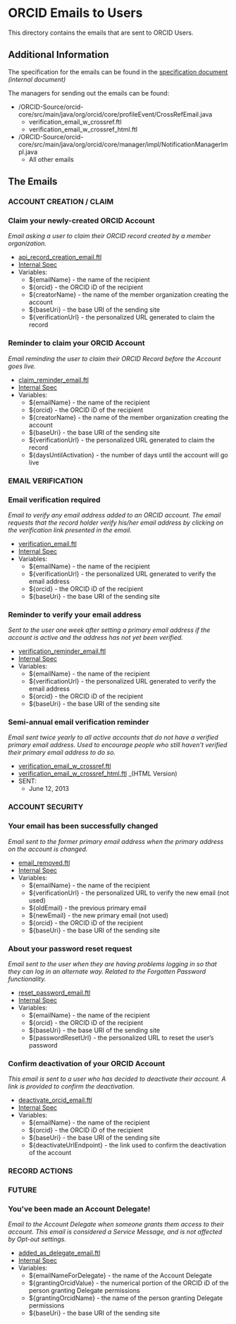 # ORCID Emails to Users

This directory contains the emails that are sent to ORCID Users.

## Additional Information

The specification for the emails can be found in the [specification document](https://docs.google.com/a/orcid.org/document/d/1eK7mNZCPAtcUTeB-JKCBNW956KdWtw0SlI4jYN5-DUY/edit#) _(internal document)_

The managers for sending out the emails can be found:

* /ORCID-Source/orcid-core/src/main/java/org/orcid/core/profileEvent/CrossRefEmail.java
	* verification_email_w_crossref.ftl
	* verification_email_w_crossref_html.ftl
* /ORCID-Source/orcid-core/src/main/java/org/orcid/core/manager/impl/NotificationManagerImpl.java
	* All other emails

## The Emails

### ACCOUNT CREATION / CLAIM

### Claim your newly-created ORCID Account
_Email asking a user to claim their ORCID record created by a member organization._

* [api\_record\_creation\_email.ftl](https://github.com/ORCID/ORCID-Source/blob/master/orcid-core/src/main/resources/org/orcid/core/template/api_record_creation_email.ftl)
* [Internal Spec](https://docs.google.com/a/orcid.org/document/d/1eK7mNZCPAtcUTeB-JKCBNW956KdWtw0SlI4jYN5-DUY/edit#heading=h.3q1mf7owcij)
* Variables:
	* ${emailName} - the name of the recipient
	* ${orcid} - the ORCID iD of the recipient
	* ${creatorName} - the name of the member organization creating the account
	* ${baseUri} - the base URI of the sending site
	* ${verificationUrl} - the personalized URL generated to claim the record

### Reminder to claim your ORCID Account
_Email reminding the user to claim their ORCID Record before the Account goes live._

* [claim\_reminder\_email.ftl](https://github.com/ORCID/ORCID-Source/blob/master/orcid-core/src/main/resources/org/orcid/core/template/claim_reminder_email.ftl)
* [Internal Spec](https://docs.google.com/a/orcid.org/document/d/1eK7mNZCPAtcUTeB-JKCBNW956KdWtw0SlI4jYN5-DUY/edit#heading=h.5x68m06t1fhu)
* Variables:
	* ${emailName} - the name of the recipient
	* ${orcid} - the ORCID iD of the recipient
	* ${creatorName} - the name of the member organization creating the account
	* ${baseUri} - the base URI of the sending site
	* ${verificationUrl} - the personalized URL generated to claim the record
	* ${daysUntilActivation} - the number of days until the account will go live

### EMAIL VERIFICATION

### Email verification required 
_Email to verify any email address added to an ORCID account. The email requests that the record holder verify his/her email address by clicking on the verification link presented in the email._

* [verification\_email.ftl](https://github.com/ORCID/ORCID-Source/blob/master/orcid-core/src/main/resources/org/orcid/core/template/verification_email.ftl)
* [Internal Spec](https://docs.google.com/a/orcid.org/document/d/1eK7mNZCPAtcUTeB-JKCBNW956KdWtw0SlI4jYN5-DUY/edit#heading=h.ypwpsmhn2f36)
* Variables:
	* ${emailName} - the name of the recipient
	* ${verificationUrl} - the personalized URL generated to verify the email address
	* ${orcid} - the ORCID iD of the recipient
	* ${baseUri} - the base URI of the sending site

### Reminder to verify your email address
_Sent to the user one week after setting a primary email address if the account is active and the address has not yet been verified._

* [verification\_reminder\_email.ftl](https://github.com/ORCID/ORCID-Source/blob/master/orcid-core/src/main/resources/org/orcid/core/template/verification_reminder_email.ftl)
* [Internal Spec]()
* Variables:
	* ${emailName} - the name of the recipient
	* ${verificationUrl} - the personalized URL generated to verify the email address
	* ${orcid} - the ORCID iD of the recipient
	* ${baseUri} - the base URI of the sending site

### Semi-annual email verification reminder
_Email sent twice yearly to all active accounts that do not have a verified primary email address. Used to encourage people who still haven't verified their primary email address to do so._

* [verification\_email\_w\_crossref.ftl](https://github.com/ORCID/ORCID-Source/blob/master/orcid-core/src/main/resources/org/orcid/core/template/verification_email_w_crossref.ftl) 
* [verification\_email\_w\_crossref\_html.ftl](https://github.com/ORCID/ORCID-Source/blob/master/orcid-core/src/main/resources/org/orcid/core/template/verification_email_w_crossref_html.ftl) _(HTML Version)
* SENT:
	* June 12, 2013

### ACCOUNT SECURITY

### Your email has been successfully changed 
_Email sent to the former primary email address when the primary address on the account is changed._

* [email\_removed.ftl](https://github.com/ORCID/ORCID-Source/blob/master/orcid-core/src/main/resources/org/orcid/core/template/email_removed.ftl)
* [Internal Spec](https://docs.google.com/a/orcid.org/document/d/1eK7mNZCPAtcUTeB-JKCBNW956KdWtw0SlI4jYN5-DUY/edit#heading=h.8nvu0k18r0u8)
* Variables:
	* ${emailName} - the name of the recipient
	* ${verificationUrl} - the personalized URL to verify the new email (not used)
	* ${oldEmail} - the previous primary email
	* ${newEmail} - the new primary email (not used)
	* ${orcid} - the ORCID iD of the recipient
	* ${baseUri} - the base URI of the sending site

### About your password reset request
_Email sent to the user when they are having problems logging in so that they can log in an alternate way. Related to the Forgotten Password functionality._

* [reset\_password\_email.ftl](https://github.com/ORCID/ORCID-Source/blob/master/orcid-core/src/main/resources/org/orcid/core/template/reset_password_email.ftl)
* [Internal Spec](https://docs.google.com/a/orcid.org/document/d/1eK7mNZCPAtcUTeB-JKCBNW956KdWtw0SlI4jYN5-DUY/edit#heading=h.npmh2wggac7m)
* Variables:
	* ${emailName} - the name of the recipient
	* ${orcid} - the ORCID iD of the recipient
	* ${baseUri} - the base URI of the sending site
	* ${passwordResetUrl} - the personalized URL to reset the user’s password

### Confirm deactivation of your ORCID Account
_This email is sent to a user who has decided to deactivate their account. A link is provided to confirm the deactivation._

* [deactivate\_orcid\_email.ftl](https://github.com/ORCID/ORCID-Source/blob/master/orcid-core/src/main/resources/org/orcid/core/template/deactivate_orcid_email.ftl)
* [Internal Spec](https://docs.google.com/a/orcid.org/document/d/1eK7mNZCPAtcUTeB-JKCBNW956KdWtw0SlI4jYN5-DUY/edit#heading=h.k479y1b22gn8)
* Variables:
	* ${emailName} - the name of the recipient
	* ${orcid} - the ORCID iD of the recipient
	* ${baseUri} - the base URI of the sending site
	* ${deactivateUrlEndpoint} - the link used to confirm the deactivation of the account


### RECORD ACTIONS

### FUTURE

### You've been made an Account Delegate!
_Email to the Account Delegate when someone grants them access to their account. This email is considered a Service Message, and is not affected by Opt-out settings._

* [added\_as\_delegate\_email.ftl](https://github.com/ORCID/ORCID-Source/blob/master/orcid-core/src/main/resources/org/orcid/core/template/added_as_delegate_email.ftl)
* [Internal Spec](https://docs.google.com/a/orcid.org/document/d/1eK7mNZCPAtcUTeB-JKCBNW956KdWtw0SlI4jYN5-DUY/edit#heading=h.r9ka6n639epv)
* Variables:
	* ${emailNameForDelegate} - the name of the Account Delegate
	* ${grantingOrcidValue} - the numerical portion of the ORCID iD of the person granting Delegate permissions
	* ${grantingOrcidName} - the name of the person granting Delegate permissions
	* ${baseUri} - the base URI of the sending site



